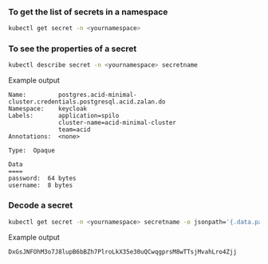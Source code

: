 ### To get the list of secrets in a namespace
```bash
kubectl get secret -n <yournamespace>
```

### To see the properties of a secret
```bash
kubectl describe secret -n <yournamespace> secretname
```

Example output

```console
Name:         postgres.acid-minimal-cluster.credentials.postgresql.acid.zalan.do
Namespace:    keycloak
Labels:       application=spilo
              cluster-name=acid-minimal-cluster
              team=acid
Annotations:  <none>

Type:  Opaque

Data
====
password:  64 bytes
username:  8 bytes
```

### Decode a secret
```bash
kubectl get secret -n <yournamespace> secretname -o jsonpath='{.data.password}' | base64 --decode
```

Example output

```console
DxGsJNFOhM3o7J8lupB6bBZh7PlroLkX35e30uQCwqgprsM8wTTsjMvahLro4Zjj
```
